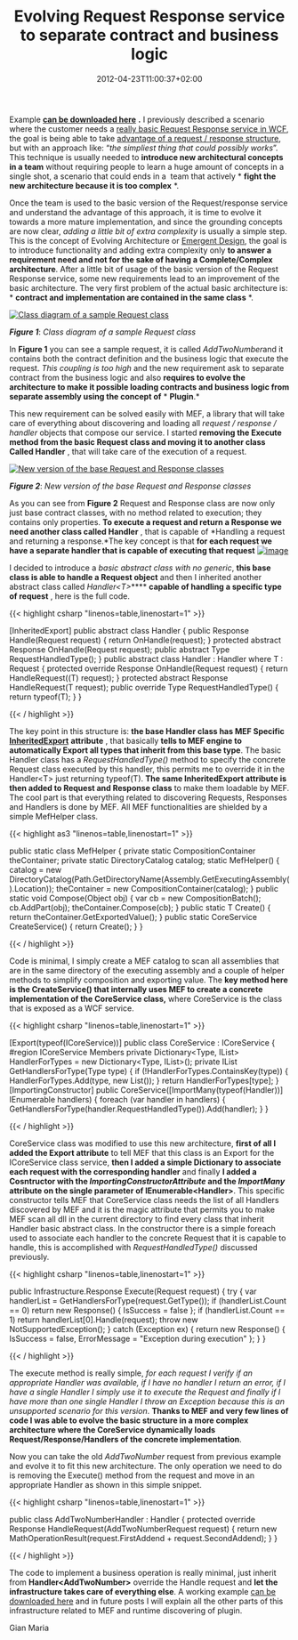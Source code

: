 ﻿---
title: "Evolving Request Response service to separate contract and business logic"
description: ""
date: 2012-04-23T11:00:37+02:00
draft: false
tags: [Architecture,MEF,Wcf]
categories: [Software Architecture]
---
Example [**can be downloaded here**](http://www.codewrecks.com/Files/requestresponsemef.zip) **.** I previously described a scenario where the customer needs a [really basic Request Response service in WCF](www.codewrecks.com/blog/index.php/2012/03/12/basic-request-response-wcf-service/), the goal is being able to take [advantage of a request / response structure](http://www.codewrecks.com/blog/index.php/2012/04/05/reson-behind-request-responseservice-in-wc/), but with an approach like: “*the simpliest thing that could possibly works*”. This technique is usually needed to  **introduce new architectural concepts in a team** without requiring people to learn a huge amount of concepts in a single shot, a scenario that could ends in a  team that actively * **fight the new architecture because it is too complex** *.

Once the team is used to the basic version of the Request/response service and understand the advantage of this approach, it is time to evolve it towards a more mature implementation, and since the grounding concepts are now clear, *adding a little bit of extra complexity* is usually a simple step. This is the concept of Evolving Architecture or [Emergent Design](http://en.wikipedia.org/wiki/Emergent_Design), the goal is to introduce functionality and adding extra complexity only  **to answer a requirement need and not for the sake of having a Complete/Complex architecture**. After a little bit of usage of the basic version of the Request Response service, some new requirements lead to an improvement of the basic architecture. The very first problem of the actual basic architecture is: * **contract and implementation are contained in the same class** *.

[![Class diagram of a sample Request class](http://www.codewrecks.com/blog/wp-content/uploads/2012/04/image_thumb.png "Figure 1.")](http://www.codewrecks.com/blog/wp-content/uploads/2012/04/image.png)

 ***Figure 1***: *Class diagram of a sample Request class*

In  **Figure 1** you can see a sample request, it is called *AddTwoNumber*and it contains both the contract definition and the business logic that execute the request. *This coupling is too high* and the new requirement ask to separate contract from the business logic and also  **requires to evolve the architecture to make it possible loading contracts and business logic from separate assembly using the concept of** * **Plugin**.*

This new requirement can be solved easily with MEF, a library that will take care of everything about discovering and loading all *request / response / handler* objects that compose our service. I started **removing the Execute method from the basic Request class and moving it to another class Called Handler** , that will take care of the execution of a request.

[![New version of the base Request and Response classes](http://www.codewrecks.com/blog/wp-content/uploads/2012/04/image_thumb1.png "New version of the base Request and Response classes")](http://www.codewrecks.com/blog/wp-content/uploads/2012/04/image1.png)

 ***Figure 2***: *New version of the base Request and Response classes*

As you can see from  **Figure 2** Request and Response class are now only just base contract classes, with no method related to execution; they contains only properties.  **To execute a request and return a Response we need another class called Handler** , that is capable of *Handling a request and returning a response.*The key concept is that  **for each request we have a separate handler that is capable of executing that request** [![image](http://www.codewrecks.com/blog/wp-content/uploads/2012/04/image_thumb2.png "image")](http://www.codewrecks.com/blog/wp-content/uploads/2012/04/image2.png)

I decided to introduce a *basic abstract class with no generic*,  **this base class is able to handle a Request object** and then I inherited another abstract class called *Handler&lt;T&gt;***** **capable of handling a specific type of request** , here is the full code.

{{< highlight csharp "linenos=table,linenostart=1" >}}


[InheritedExport]
public abstract class Handler
{
    public Response Handle(Request request)
    {
        return OnHandle(request);
    }
    protected abstract Response OnHandle(Request request);
    public abstract Type RequestHandledType();
}
public abstract class Handler<T> : Handler where T : Request
{
    protected override Response OnHandle(Request request)
    {
        return HandleRequest((T) request);
    }
    protected abstract Response HandleRequest(T request);
    public override Type RequestHandledType()
    {
        return typeof(T);
    }
}

{{< / highlight >}}

The key point in this structure is:  **the base Handler class has MEF Specific** [**InheritedExport**](http://msdn.microsoft.com/en-us/library/ee388321.aspx) **attribute** , that basically  **tells to MEF engine to automatically Export all types that inherit from this base type**. The basic Handler class has a *RequestHandledType()* method to specify the concrete Request class executed by this handler, this permits me to override it in the Handler&lt;T&gt; just returning typeof(T).  **The same InheritedExport attribute is then added to Request and Response class** to make them loadable by MEF. The cool part is that everything related to discovering Requests, Responses and Handlers is done by MEF. All MEF functionalities are shielded by a simple MefHelper class.

{{< highlight as3 "linenos=table,linenostart=1" >}}


public static class MefHelper
{
    private static CompositionContainer theContainer;
    private static DirectoryCatalog catalog;
    static MefHelper()
    {
        catalog = new DirectoryCatalog(Path.GetDirectoryName(Assembly.GetExecutingAssembly().Location));
        theContainer = new CompositionContainer(catalog);
    }
    public static void Compose(Object obj)
    {
        var cb = new CompositionBatch();
        cb.AddPart(obj);
        theContainer.Compose(cb);
    }
    public static T Create<T>()
    {
        return theContainer.GetExportedValue<T>();
    }
    public static CoreService CreateService()
    {
        return Create<CoreService>();
    }
}

{{< / highlight >}}

Code is minimal, I simply create a MEF catalog to scan all assemblies that are in the same directory of the executing assembly and a couple of helper methods to simplify composition and exporting value. The  **key method here is the CreateService() that internally uses MEF to create a concrete implementation of the CoreService class,** where CoreService is the class that is exposed as a WCF service.

{{< highlight csharp "linenos=table,linenostart=1" >}}


[Export(typeof(ICoreService))]
public class CoreService : ICoreService
{
    #region ICoreService Members
    private Dictionary<Type, IList<Handler>> HandlerForTypes = new Dictionary<Type, IList<Handler>>();
    private IList<Handler> GetHandlersForType(Type type) {
        if (!HandlerForTypes.ContainsKey(type)) {
            HandlerForTypes.Add(type, new List<Handler>());
        }
        return HandlerForTypes[type];
    }
    [ImportingConstructor]
    public CoreService([ImportMany(typeof(Handler))] IEnumerable<Handler> handlers)
    {
        foreach (var handler in handlers)
        {
            GetHandlersForType(handler.RequestHandledType()).Add(handler);
        }
    }

{{< / highlight >}}

CoreService class was modified to use this new architecture, **first of all I added the Export attribute** to tell MEF that this class is an Export for the ICoreService class service, **then I added a simple Dictionary to associate each request with the corresponding handler** and finally **I added a Cosntructor with the *ImportingConstructorAttribute* and the *ImportMany* attribute on the single parameter of IEnumerable&lt;Handler&gt;**. This specific constructor tells MEF that CoreService class needs the list of all Handlers discovered by MEF and it is the magic attribute that permits you to make MEF scan all dll in the current directory to find every class that inherit Handler basic abstract class. In the constructor there is a simple foreach used to associate each handler to the concrete Request that it is capable to handle, this is accomplished with *RequestHandledType()* discussed previously.

{{< highlight csharp "linenos=table,linenostart=1" >}}


public Infrastructure.Response Execute(Request request)
{
    try
    {
        var handlerList = GetHandlersForType(request.GetType());
        if (handlerList.Count == 0)
            return new Response() { IsSuccess = false };
        if (handlerList.Count == 1) 
            return handlerList[0].Handle(request);
        throw new NotSupportedException();
    }
    catch (Exception ex)
    {
        return new Response() { IsSuccess = false, ErrorMessage = "Exception during execution" };
    }
}

{{< / highlight >}}

The execute method is really simple, *for each request I verify if an appropriate Handler was available, if I have no handler I return an error, if I have a single Handler I simply use it to execute the Request and finally if I have more than one single Handler I throw an Exception because this is an unsupported scenario for this version*.  **Thanks to MEF and very few lines of code I was able to evolve the basic structure in a more complex architecture where the CoreService dynamically loads Request/Response/Handlers of the concrete implementation**.

Now you can take the old *AddTwoNumber* request from previous example and evolve it to fit this new architecture. The only operation we need to do is removing the Execute() method from the request and move in an appropriate Handler as shown in this simple snippet.

{{< highlight csharp "linenos=table,linenostart=1" >}}


public class AddTwoNumberHandler : Handler<AddTwoNumberRequest>
{
    protected override Response HandleRequest(AddTwoNumberRequest request)
    {
        return new MathOperationResult(request.FirstAddend + request.SecondAddend);
    }
}

{{< / highlight >}}

The code to implement a business operation is really minimal, just inherit from  **Handler&lt;AddTwoNumber&gt;** override the Handle request and  **let the infrastructure takes care of everything else**. A working example [can be downloaded here](http://www.codewrecks.com/Files/requestresponsemef.zip) and in future posts I will explain all the other parts of this infrastructure related to MEF and runtime discovering of plugin.

Gian Maria
